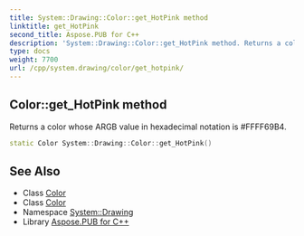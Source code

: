 ```yaml
---
title: System::Drawing::Color::get_HotPink method
linktitle: get_HotPink
second_title: Aspose.PUB for C++
description: 'System::Drawing::Color::get_HotPink method. Returns a color whose ARGB value in hexadecimal notation is #FFFF69B4 in C++.'
type: docs
weight: 7700
url: /cpp/system.drawing/color/get_hotpink/
---
```

## Color::get_HotPink method


Returns a color whose ARGB value in hexadecimal notation is #FFFF69B4.

```cpp
static Color System::Drawing::Color::get_HotPink()
```

## See Also

* Class [Color](../)
* Class [Color](../)
* Namespace [System::Drawing](../../)
* Library [Aspose.PUB for C++](../../../)
